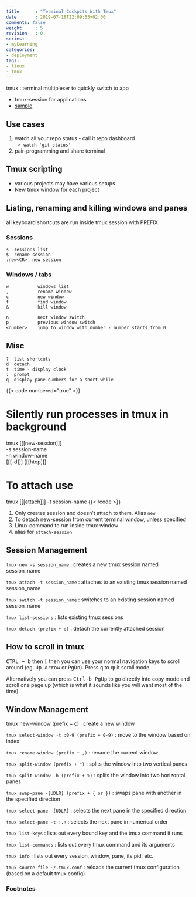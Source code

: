 ```yaml
---
title      : "Terminal Cockpits With Tmux"
date       : 2019-07-18T22:09:55+02:00
comments: false
weight     : 5
revision   : 0
series:
- myLearning
categories:
- deployment
tags:
- linux
- tmux
---
```


tmux
: terminal multiplexer to quickly switch to app
* tmux-session for applications
* [sample](https://github.com/avimehenwal/dotfiles/commit/c5785ea9809582ecc777f007269773cabada97b3)

## Use cases

1. watch all your repo status - call it repo dashboard
   * `watch 'git status'`
2. pair-programming and share terminal

## Tmux scripting

* various projects may have various setups
* New tmux window for each project

## Listing, renaming and killing windows and panes

all keyboard shortcuts are run inside tmux session with PREFIX

### Sessions

```
s  sessions list
$  rename session
:new<CR>  new session
```

### Windows / tabs

```
w           windows list
,           rename window
c           new window
f           find window
&           kill window

n           next window switch
p           previous window switch
<number>    jump to window with number - number starts from 0
```


## Misc

```
?  list shortcuts
d  detach
t  time - display clock
:  prompt
q  display pane numbers for a short while

```

{{< code numbered="true" >}}
# Silently run processes in tmux in background
tmux [[[new-session]]] \
-s session-name \
-n window-name \
[[[-d]]] [[[htop]]]

# To attach use
tmux [[[attach]]] -t session-name
{{< /code >}}

1. Only creates session and doesn't attach to them. Alias `new`
2. To detach new-session from current terminal window, unless specified
3. Linux command to run inside tmux window
4. alias for `attach-session`

## Session Management

`tmux new -s session_name`
: creates a new tmux session named session_name

`tmux attach -t session_name`
: attaches to an existing tmux session named session_name

`tmux switch -t session_name`
: switches to an existing session named session_name

`tmux list-sessions`
: lists existing tmux sessions

`tmux detach (prefix + d)`
: detach the currently attached session

## How to scroll in tmux

<kbd>CTRL + b</kbd> then <kbd>[</kbd> then you can use your normal navigation keys to scroll around (eg. <kbd>Up Arrow</kbd> or <kbd>PgDn</kbd>). Press <kbd>q</kbd> to quit scroll mode.

Alternatively you can press <kbd>Ctrl-b PgUp</kbd> to go directly into copy mode and scroll one page up (which is what it sounds like you will want most of the time)

## Window Management

tmux new-window (prefix + c)
: create a new window

`tmux select-window -t :0-9 (prefix + 0-9)`
: move to the window based on index

`tmux rename-window (prefix + ,)`
: rename the current window

`tmux split-window (prefix + ")`
: splits the window into two vertical panes

`tmux split-window -h (prefix + %)`
: splits the window into two horizontal panes

`tmux swap-pane -[UDLR] (prefix + { or })`
: swaps pane with another in the specified direction

`tmux select-pane -[UDLR]`
: selects the next pane in the specified direction

`tmux select-pane -t :.+`
: selects the next pane in numerical order

`tmux list-keys`
: lists out every bound key and the tmux command it runs

`tmux list-commands`
: lists out every tmux command and its arguments

`tmux info`
: lists out every session, window, pane, its pid, etc.

`tmux source-file ~/.tmux.conf`
: reloads the current tmux configuration (based on a default tmux config)

### Footnotes

[^1]:
[^2]:
